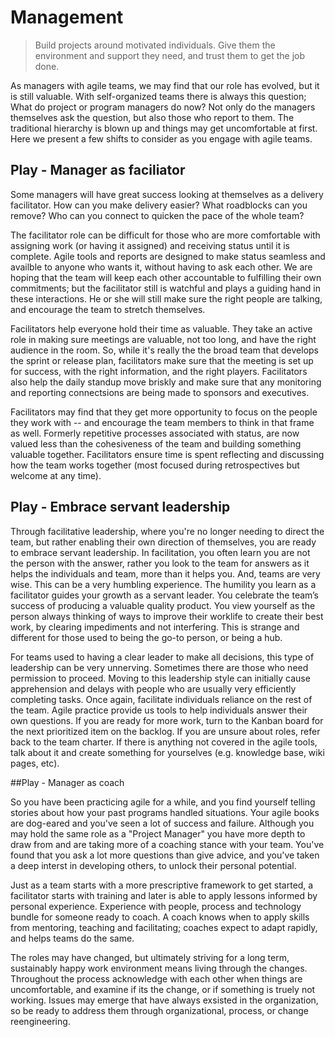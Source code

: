 # Management

> Build projects around motivated individuals. Give them the environment and support they need, and trust them to get the job done.

As managers with agile teams, we may find that our role has evolved, but it is still valuable. With self-organized teams there is always this question; What do project or program managers do now?  Not only do the managers themselves ask the question, but also those who report to them.  The traditional hierarchy is blown up and things may get uncomfortable at first.  Here we present a few shifts to consider as you engage with agile teams. 

## Play - Manager as faciliator
Some managers will have great success looking at themselves as a delivery facilitator. How can you make delivery easier? What roadblocks can you remove? Who can you connect to quicken the pace of the whole team?

The facilitator role can be difficult for those who are more comfortable with assigning work (or having it assigned) and receiving status until it is complete.  Agile tools and reports are designed to make status seamless and availble to anyone who wants it, without having to ask each other. We are hoping that the team will keep each other accountable to fulfilling their own commitments; but the facilitator still is watchful and plays a guiding hand in these interactions. He or she will still make sure the right people are talking, and encourage the team to stretch themselves.

Facilitators help everyone hold their time as valuable. They take an active role in making sure meetings are valuable, not too long, and have the right audience in the room. So, while it's really the the broad team that develops the sprint or release plan, facilitators make sure that the meeting is set up for success, with the right information, and the right players. Facilitators also help the daily standup move briskly and make sure that any monitoring and reporting connectsions are being made to sponsors and executives. 

Facilitators may find that they get more opportunity to focus on the people they work with -- and encourage the team members to think in that frame as well. Formerly repetitive processes associated with status, are now valued less than the cohesiveness of the team and building something valuable together.  Facilitators ensure time is spent reflecting and discussing how the team works together (most focused during retrospectives but welcome at any time). 

## Play - Embrace servant leadership

Through facilitative leadership, where you're no longer needing to direct the team, but rather enabling their own direction of themselves, you are ready to embrace servant leadership.  In facilitation, you often learn you are not the person with the answer, rather you look to the team for answers as it helps the individuals and team, more than it helps you.  And, teams are very wise. This can be a very humbling experience.  The humility you learn as a facilitator guides your growth as a servant leader.  You celebrate the team’s success of producing a valuable quality product.  You view yourself as the person always thinking of ways to improve their worklife to create their best work, by clearing impediments and not interfering.  This is strange and different for those used to being the go-to person, or being a hub.  

For teams used to having a clear leader to make all decisions, this type of leadership can be very unnerving.  Sometimes there are those who need permission to proceed.  Moving to this leadership style can initially cause apprehension and delays with people who are usually very efficiently completing tasks.  Once again, facilitate individuals reliance on the rest of the team. Agile practice provide us tools to help individuals answer their own questions.  If you are ready for more work, turn to the Kanban board for the next prioritized item on the backlog.  If you are unsure about roles, refer back to the team charter.  If there is anything not covered in the agile tools, talk about it and create something for yourselves (e.g. knowledge base, wiki pages, etc).

##Play - Manager as coach

So you have been practicing agile for a while, and you find yourself telling stories about how your past programs handled situations.  Your agile books are dog-eared and you've seen a lot of success and failure.  Although you may hold the same role as a "Project Manager" you have more depth to draw from and are taking more of a coaching stance with your team.  You've found that you ask a lot more questions than give advice, and you've taken a deep interst in developing others, to unlock their personal potential. 

Just as a team starts with a more prescriptive framework to get started, a facilitator starts with training and later is able to apply lessons informed by personal experience.  Experience with people, process and technology bundle for someone ready to coach.  A coach knows when to apply skills from mentoring, teaching and facilitating; coaches expect to adapt rapidly, and helps teams do the same.  

The roles may have changed, but ultimately striving for a long term, sustainably happy work environment means living through the changes.  Throughout the process acknowledge with each other when things are uncomfortable, and examine if its the change, or if something is truely not working.  Issues may emerge that have always exsisted in the organization, so be ready to address them through organizational, process, or change reengineering.
